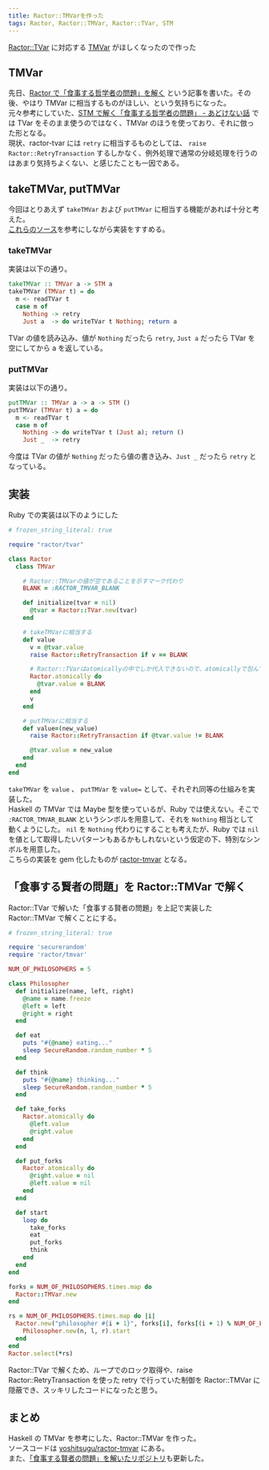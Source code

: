```yaml
---
title: Ractor::TMVarを作った
tags: Ractor, Ractor::TMVar, Ractor::TVar, STM
---
```


[Ractor::TVar](https://github.com/ko1/ractor-tvar) に対応する [TMVar](https://hackage.haskell.org/package/stm-2.5.0.0/docs/Control-Concurrent-STM-TMVar.html) がほしくなったので作った

<!--more-->

## TMVar

先日、[Ractor で「食事する哲学者の問題」を解く](/posts/2020-11-21-ractor-dining-philosophers-problem.html) という記事を書いた。その後、やはり TMVar に相当するものがほしい、という気持ちになった。  
元々参考にしていた、[STM で解く「食事する哲学者の問題」 - あどけない話](https://kazu-yamamoto.hatenablog.jp/entry/20120704/1341378177) では TVar をそのまま使うのではなく、TMVar のほうを使っており、それに倣った形となる。  
現状、ractor-tvar には `retry` に相当するものとしては、 `raise Ractor::RetryTransaction` するしかなく、例外処理で通常の分岐処理を行うのはあまり気持ちよくない、と感じたことも一因である。

## takeTMVar, putTMVar

今回はとりあえず `takeTMVar` および `putTMVar` に相当する機能があれば十分と考えた。  
[これらのソース](https://hackage.haskell.org/package/stm-2.5.0.0/docs/src/Control.Concurrent.STM.TMVar.html)を参考にしながら実装をすすめる。

### takeTMVar

実装は以下の通り。

```haskell
takeTMVar :: TMVar a -> STM a
takeTMVar (TMVar t) = do
  m <- readTVar t
  case m of
    Nothing -> retry
    Just a  -> do writeTVar t Nothing; return a
```

TVar の値を読み込み、値が `Nothing` だったら `retry`, `Just a` だったら TVar を空にしてから a を返している。

### putTMVar

実装は以下の通り。

```haskell
putTMVar :: TMVar a -> a -> STM ()
putTMVar (TMVar t) a = do
  m <- readTVar t
  case m of
    Nothing -> do writeTVar t (Just a); return ()
    Just _  -> retry
```

今度は TVar の値が `Nothing` だったら値の書き込み、`Just _` だったら `retry` となっている。

## 実装

Ruby での実装は以下のようにした

```ruby
# frozen_string_literal: true

require "ractor/tvar"

class Ractor
  class TMVar

    # Ractor::TMVarの値が空であることを示すマーク代わり
    BLANK = :RACTOR_TMVAR_BLANK

    def initialize(tvar = nil)
      @tvar = Ractor::TVar.new(tvar)
    end

    # takeTMVarに相当する
    def value
      v = @tvar.value
      raise Ractor::RetryTransaction if v == BLANK

      # Ractor::TVarはatomicallyの中でしか代入できないので、atomicallyで包んでいる
      Ractor.atomically do
        @tvar.value = BLANK
      end
      v
    end

    # putTMVarに相当する
    def value=(new_value)
      raise Ractor::RetryTransaction if @tvar.value != BLANK

      @tvar.value = new_value
    end
  end
end
```

`takeTMVar` を `value` 、 `putTMVar` を `value=` として、それぞれ同等の仕組みを実装した。  
Haskell の TMVar では Maybe 型を使っているが、Ruby では使えない。そこで `:RACTOR_TMVAR_BLANK` というシンボルを用意して、それを `Nothing` 相当として動くようにした。 `nil` を `Nothing` 代わりにすることも考えたが、Ruby では `nil` を値として取得したいパターンもあるかもしれないという仮定の下、特別なシンボルを用意した。  
こちらの実装を gem 化したものが [ractor-tmvar](https://rubygems.org/gems/ractor-tmvar) となる。

## 「食事する賢者の問題」を Ractor::TMVar で解く

Ractor::TVar で解いた「食事する賢者の問題」を上記で実装した Ractor::TMVar で解くことにする。

```ruby
# frozen_string_literal: true

require 'securerandom'
require 'ractor/tmvar'

NUM_OF_PHILOSOPHERS = 5

class Philosopher
  def initialize(name, left, right)
    @name = name.freeze
    @left = left
    @right = right
  end

  def eat
    puts "#{@name} eating..."
    sleep SecureRandom.random_number * 5
  end

  def think
    puts "#{@name} thinking..."
    sleep SecureRandom.random_number * 5
  end

  def take_forks
    Ractor.atomically do
      @left.value
      @right.value
    end
  end

  def put_forks
    Ractor.atomically do
      @right.value = nil
      @left.value = nil
    end
  end

  def start
    loop do
      take_forks
      eat
      put_forks
      think
    end
  end
end

forks = NUM_OF_PHILOSOPHERS.times.map do
  Ractor::TMVar.new
end

rs = NUM_OF_PHILOSOPHERS.times.map do |i|
  Ractor.new("philosopher #{i + 1}", forks[i], forks[(i + 1) % NUM_OF_PHILOSOPHERS]) do |n, l, r|
    Philosopher.new(n, l, r).start
  end
end
Ractor.select(*rs)
```

Ractor::TVar で解くため、ループでのロック取得や、raise Ractor::RetryTransaction を使った retry で行っていた制御を Ractor::TMVar に隠蔽でき、スッキリしたコードになったと思う。

## まとめ

Haskell の TMVar を参考にした、Ractor::TMVar を作った。  
ソースコードは [yoshitsugu/ractor-tmvar](https://github.com/yoshitsugu/ractor-tmvar) にある。  
また、[「食事する賢者の問題」を解いたリポジトリ](https://github.com/yoshitsugu/dining_philosophers_problem_ractor)も更新した。
